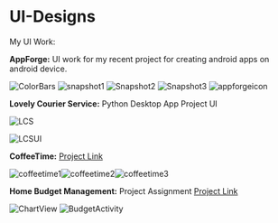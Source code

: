 # UI-Designs
My UI Work:

**AppForge:** UI work for my recent project for creating android apps on android device.

![ColorBars](https://user-images.githubusercontent.com/46577873/101238965-fcc60000-3709-11eb-9980-f34e16d0fd29.JPG)
![snapshot1](https://user-images.githubusercontent.com/46577873/101269190-02672880-3792-11eb-9fc5-9f5e7a505514.JPG)  ![Snapshot2](https://user-images.githubusercontent.com/46577873/101269195-1ad74300-3792-11eb-90a3-99bb4e1bdbc6.JPG)  ![Snapshot3](https://user-images.githubusercontent.com/46577873/101269200-36dae480-3792-11eb-9079-6df6e34b651d.JPG)  ![appforgeicon](https://user-images.githubusercontent.com/46577873/101269092-cc757480-3790-11eb-87f2-646674ef3fde.JPG)



**Lovely Courier Service:** Python Desktop App Project UI

![LCS](https://user-images.githubusercontent.com/46577873/101269277-6f2ef280-3793-11eb-8032-0055f23454c8.JPG)

![LCSUI](https://user-images.githubusercontent.com/46577873/101269389-70145400-3794-11eb-968a-15f4d14f3cf0.png)



**CoffeeTime:** [Project Link](https://github.com/rupesh-kumar-lpu/Coffee_Time)

![coffeetime1](https://user-images.githubusercontent.com/46577873/101269567-1a40ab80-3796-11eb-950b-39d836a69900.jpg)![coffeetime2](https://user-images.githubusercontent.com/46577873/101269584-5b38c000-3796-11eb-96e9-2a28e0814e96.jpg)![coffeetime3](https://user-images.githubusercontent.com/46577873/101269586-612ea100-3796-11eb-878b-36a4e25de706.jpg)



**Home Budget Management:** Project Assignment [Project Link](https://github.com/rupesh-kumar-lpu/Home-Budget-Managemnt)

![ChartView](https://user-images.githubusercontent.com/46577873/101269658-398c0880-3797-11eb-8b5f-5ed679327171.JPG)
![BudgetActivity](https://user-images.githubusercontent.com/46577873/101269659-3b55cc00-3797-11eb-87a6-baec21f2c405.JPG)
